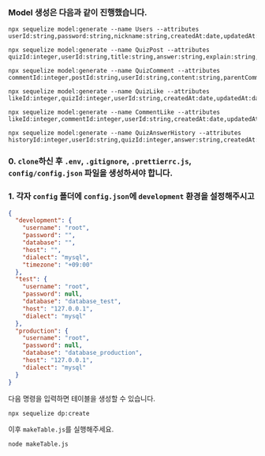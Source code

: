### Model 생성은 다음과 같이 진행했습니다.

```shell
npx sequelize model:generate --name Users --attributes userId:string,password:string,nickname:string,createdAt:date,updatedAt:date

npx sequelize model:generate --name QuizPost --attributes quizId:integer,userId:string,title:string,answer:string,explain:string,resourceUrl:string,createdAt:date,updatedAt:date

npx sequelize model:generate --name QuizComment --attributes commentId:integer,postId:string,userId:string,content:string,parentCommentId:integer,createdAt:date,updatedAt:date

npx sequelize model:generate --name QuizLike --attributes likeId:integer,quizId:integer,userId:string,createdAt:date,updatedAt:date

npx sequelize model:generate --name CommentLike --attributes likeId:integer,commentId:integer,userId:string,createdAt:date,updatedAt:date

npx sequelize model:generate --name QuizAnswerHistory --attributes historyId:integer,userId:string,quizId:integer,answer:string,createdAt:date,updatedAt:date
```

### 0. `clone`하신 후 `.env`, `.gitignore`, `.prettierrc.js`, `config/config.json` 파일을 생성하셔야 합니다.

### 1. 각자 `config` 폴더에 `config.json`에 `development` 환경을 설정해주시고
```json
{
  "development": {
    "username": "root",
    "password": "",
    "database": "",
    "host": "",
    "dialect": "mysql",
    "timezone": "+09:00"
  },
  "test": {
    "username": "root",
    "password": null,
    "database": "database_test",
    "host": "127.0.0.1",
    "dialect": "mysql"
  },
  "production": {
    "username": "root",
    "password": null,
    "database": "database_production",
    "host": "127.0.0.1",
    "dialect": "mysql"
  }
}
```

다음 명령을 입력하면 테이블을 생성할 수 있습니다.
```shell
npx sequelize dp:create
```

이후 `makeTable.js`를 실행해주세요.
```shell
node makeTable.js
```